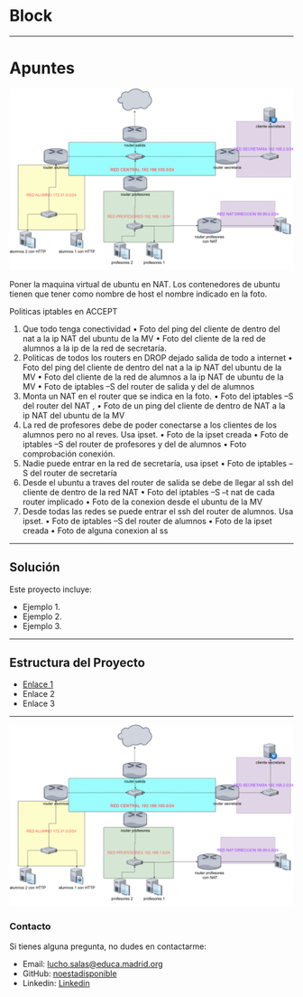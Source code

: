 # Block

---


# Apuntes

![Examen 1](/IMAGENES/examen1.png)

Poner la maquina virtual de ubuntu en NAT.
Los contenedores de ubuntu tienen que tener como nombre de host el nombre 
indicado en la foto.

Politicas iptables en ACCEPT

1) Que todo tenga conectividad
• Foto del ping del cliente de dentro del nat a la ip NAT del ubuntu de la MV 
• Foto del cliente de la red de alumnos a la ip de la red de secretaría.
2) Politicas de todos los routers en DROP dejado salida de todo a internet
• Foto del ping del cliente de dentro del nat a la ip NAT del ubuntu de la MV 
• Foto del cliente de la red de alumnos a la ip NAT de ubuntu de la MV
• Foto de iptables –S del router de salida y del de alumnos
3) Monta un NAT en el router que se indica en la foto.
• Foto del iptables –S del router del NAT ,
• Foto de un ping del cliente de dentro de NAT a la ip NAT del ubuntu de la MV
4) La red de profesores debe de poder conectarse a los clientes de los alumnos 
pero no al reves. Usa ipset.
• Foto de la ipset creada
• Foto de iptables –S del router de profesores y del de alumnos
• Foto comprobación conexión.
5) Nadie puede entrar en la red de secretaría, usa ipset
• Foto de iptables –S del router de secretaría
6) Desde el ubuntu a traves del router de salida se debe de llegar al ssh del cliente 
de dentro de la red NAT
• Foto del iptables –S –t nat de cada router implicado
• Foto de la conexion desde el ubuntu de la MV
7) Desde todas las redes se puede entrar el ssh del router de alumnos. Usa ipset.
• Foto de iptables –S del router de alumnos
• Foto de la ipset creada
• Foto de alguna conexion al ss

---

## Solución

Este proyecto incluye:
- Ejemplo 1.
- Ejemplo 2.
- Ejemplo 3.

---

## Estructura del Proyecto
- [Enlace 1](https://youtu.be/zJlaFBv5IqM?si=NN1I46NykYP9lpzF)
- Enlace 2
- Enlace 3

---


![Examen 2](/IMAGENES/examen2.png)

### Contacto
Si tienes alguna pregunta, no dudes en contactarme:

- Email: lucho.salas@educa.madrid.org
- GitHub: [noestadisponible](https://github.com/noestadisponible)
- Linkedin: [Linkedin](https://www.linkedin.com/in/luchopaul)
